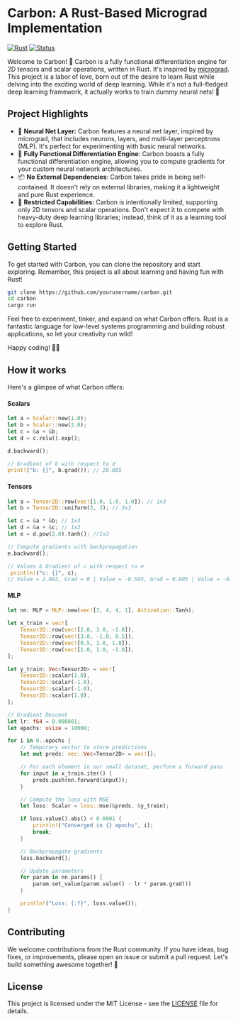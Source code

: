 # Carbon: A Rust-Based Micrograd Implementation

[![Rust](https://img.shields.io/badge/Language-Rust-orange.svg)](https://www.rust-lang.org/) [![Status](https://img.shields.io/badge/Status-Work%20in%20Progress-blue.svg)](https://github.com/yourusername/carbon)

Welcome to Carbon! 🚀 
Carbon is a fully functional differentiation engine for 2D tensors and scalar operations, written in Rust. It's inspired by [micrograd](https://github.com/karpathy/micrograd).
This project is a labor of love, born out of the desire to learn Rust while delving into the exciting world of deep learning. While it's not a full-fledged deep learning framework, it actually works to train dummy neural nets! 🎉

## Project Highlights
- 🤖 **Neural Net Layer:** Carbon features a neural net layer, inspired by micrograd, that includes neurons, layers, and multi-layer perceptrons (MLP). It's perfect for experimenting with basic neural networks.
- 🧮 **Fully Functional Differentiation Engine**: Carbon boasts a fully functional differentiation engine, allowing you to compute gradients for your custom neural network architectures.
- 📦 **No External Dependencies**: Carbon takes pride in being self-contained. It doesn't rely on external libraries, making it a lightweight and pure Rust experience.
- 🧬 **Restricted Capabilities:** Carbon is intentionally limited, supporting only 2D tensors and scalar operations. Don't expect it to compete with heavy-duty deep learning libraries; instead, think of it as a learning tool to explore Rust.

## Getting Started

To get started with Carbon, you can clone the repository and start exploring. Remember, this project is all about learning and having fun with Rust!

```bash
git clone https://github.com/yourusername/carbon.git
cd carbon
cargo run
```

Feel free to experiment, tinker, and expand on what Carbon offers. Rust is a fantastic language for low-level systems programming and building robust applications, so let your creativity run wild!

Happy coding! 🚀🦀

## How it works

Here's a glimpse of what Carbon offers:

#### Scalars
```rust
let a = Scalar::new(1.0);
let b = Scalar::new(2.0);
let c = &a + &b;
let d = c.relu().exp();

d.backward();

// Gradient of b with respect to d
print!("b: {}", b.grad()); // 20.085
```

#### Tensors

```rust
let a = Tensor2D::row(vec![1.0, 1.0, 1.0]); // 1x3
let b = Tensor2D::uniform(3, 3); // 3x3

let c = &a * &b; // 1x3
let d = &a + &c; // 1x3
let e = d.pow(2.0).tanh(); //1x3

// Compute gradients with backpropagation
e.backward();

// Values & Gradient of c with respect to e
 println!("c: {}", c);
// Value = 2.092, Grad = 0 | Value = -0.585, Grad = 0.805 | Value = -0.418, Grad = 1.039
```

#### MLP

```rust
let nn: MLP = MLP::new(vec![3, 4, 4, 1], Activation::Tanh);

let x_train = vec![
    Tensor2D::row(vec![2.0, 3.0, -1.0]),
    Tensor2D::row(vec![3.0, -1.0, 0.5]),
    Tensor2D::row(vec![0.5, 1.0, 1.0]),
    Tensor2D::row(vec![1.0, 1.0, -1.0]),
];

let y_train: Vec<Tensor2D> = vec![
    Tensor2D::scalar(1.0),
    Tensor2D::scalar(-1.0),
    Tensor2D::scalar(-1.0),
    Tensor2D::scalar(1.0),
];

// Gradient Descent
let lr: f64 = 0.000001;
let epochs: usize = 10000;

for i in 0..epochs {
    // Temporary vector to store predictions
    let mut preds: vec::Vec<Tensor2D> = vec![];

    // For each element in our small dataset, perform a forward pass
    for input in x_train.iter() {
        preds.push(nn.forward(input));
    }

    // Compute the loss with MSE
    let loss: Scalar = loss::mse(&preds, &y_train);

    if loss.value().abs() < 0.0001 {
        println!("Converged in {} epochs", i);
        break;
    }

    // Backpropagate gradients
    loss.backward();

    // Update parameters
    for param in nn.params() {
        param.set_value(param.value() - lr * param.grad())
    }

    println!("Loss: {:?}", loss.value());
}
```

## Contributing

We welcome contributions from the Rust community. If you have ideas, bug fixes, or improvements, please open an issue or submit a pull request. Let's build something awesome together! 🤝

## License

This project is licensed under the MIT License - see the [LICENSE](LICENSE) file for details.